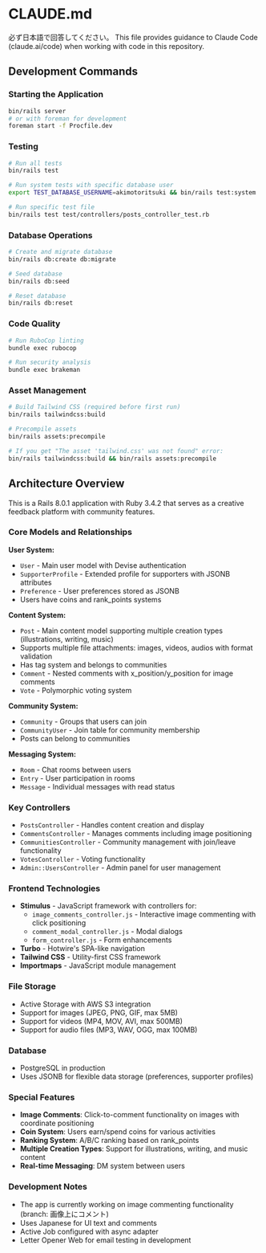 # CLAUDE.md
必ず日本語で回答してください。
This file provides guidance to Claude Code (claude.ai/code) when working with code in this repository.

## Development Commands

### Starting the Application
```bash
bin/rails server
# or with foreman for development
foreman start -f Procfile.dev
```

### Testing
```bash
# Run all tests
bin/rails test

# Run system tests with specific database user
export TEST_DATABASE_USERNAME=akimotoritsuki && bin/rails test:system

# Run specific test file
bin/rails test test/controllers/posts_controller_test.rb
```

### Database Operations
```bash
# Create and migrate database
bin/rails db:create db:migrate

# Seed database
bin/rails db:seed

# Reset database
bin/rails db:reset
```

### Code Quality
```bash
# Run RuboCop linting
bundle exec rubocop

# Run security analysis
bundle exec brakeman
```

### Asset Management
```bash
# Build Tailwind CSS (required before first run)
bin/rails tailwindcss:build

# Precompile assets
bin/rails assets:precompile

# If you get "The asset 'tailwind.css' was not found" error:
bin/rails tailwindcss:build && bin/rails assets:precompile
```

## Architecture Overview

This is a Rails 8.0.1 application with Ruby 3.4.2 that serves as a creative feedback platform with community features.

### Core Models and Relationships

**User System:**
- `User` - Main user model with Devise authentication
- `SupporterProfile` - Extended profile for supporters with JSONB attributes
- `Preference` - User preferences stored as JSONB
- Users have coins and rank_points systems

**Content System:**
- `Post` - Main content model supporting multiple creation types (illustrations, writing, music)
- Supports multiple file attachments: images, videos, audios with format validation
- Has tag system and belongs to communities
- `Comment` - Nested comments with x_position/y_position for image comments
- `Vote` - Polymorphic voting system

**Community System:**
- `Community` - Groups that users can join
- `CommunityUser` - Join table for community membership
- Posts can belong to communities

**Messaging System:**
- `Room` - Chat rooms between users
- `Entry` - User participation in rooms
- `Message` - Individual messages with read status

### Key Controllers
- `PostsController` - Handles content creation and display
- `CommentsController` - Manages comments including image positioning
- `CommunitiesController` - Community management with join/leave functionality
- `VotesController` - Voting functionality
- `Admin::UsersController` - Admin panel for user management

### Frontend Technologies
- **Stimulus** - JavaScript framework with controllers for:
  - `image_comments_controller.js` - Interactive image commenting with click positioning
  - `comment_modal_controller.js` - Modal dialogs
  - `form_controller.js` - Form enhancements
- **Turbo** - Hotwire's SPA-like navigation
- **Tailwind CSS** - Utility-first CSS framework
- **Importmaps** - JavaScript module management

### File Storage
- Active Storage with AWS S3 integration
- Support for images (JPEG, PNG, GIF, max 5MB)
- Support for videos (MP4, MOV, AVI, max 500MB)  
- Support for audio files (MP3, WAV, OGG, max 100MB)

### Database
- PostgreSQL in production
- Uses JSONB for flexible data storage (preferences, supporter profiles)

### Special Features
- **Image Comments**: Click-to-comment functionality on images with coordinate positioning
- **Coin System**: Users earn/spend coins for various activities
- **Ranking System**: A/B/C ranking based on rank_points
- **Multiple Creation Types**: Support for illustrations, writing, and music content
- **Real-time Messaging**: DM system between users

### Development Notes
- The app is currently working on image commenting functionality (branch: 画像上にコメント)
- Uses Japanese for UI text and comments
- Active Job configured with async adapter
- Letter Opener Web for email testing in development